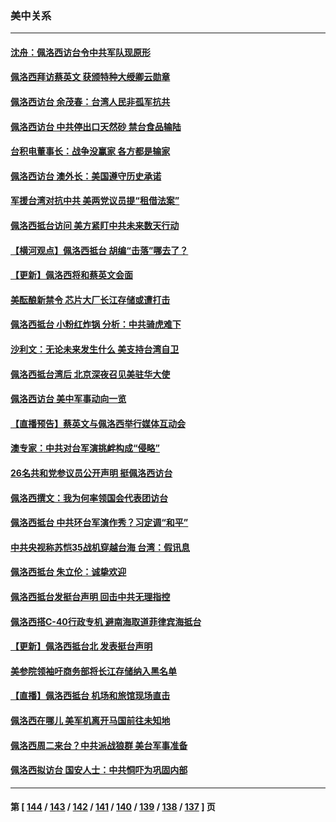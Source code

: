 ### 美中关系
---
#### [沈舟：佩洛西访台令中共军队现原形](../../pages/nf1412576/n13794341.md) 
#### [佩洛西拜访蔡英文 获颁特种大绶卿云勋章](../../pages/nf1412576/n13794356.md) 
#### [佩洛西访台 余茂春：台湾人民非孤军抗共](../../pages/nf1412576/n13794306.md) 
#### [佩洛西访台 中共停出口天然砂 禁台食品输陆](../../pages/nf1412576/n13794300.md) 
#### [台积电董事长：战争没赢家 各方都是输家](../../pages/nf1412576/n13794320.md) 
#### [佩洛西访台 澳外长：美国遵守历史承诺](../../pages/nf1412576/n13794275.md) 
#### [军援台湾对抗中共 美两党议员提“租借法案”](../../pages/nf1412576/n13794299.md) 
#### [佩洛西抵台访问 美方紧盯中共未来数天行动](../../pages/nf1412576/n13794244.md) 
#### [【横河观点】佩洛西抵台 胡编“击落”哪去了？](../../pages/nf1412576/n13794186.md) 
#### [【更新】佩洛西将和蔡英文会面](../../pages/nf1412576/n13794177.md) 
#### [美酝酿新禁令 芯片大厂长江存储或遭打击](../../pages/nf1412576/n13794051.md) 
#### [佩洛西抵台 小粉红炸锅 分析：中共骑虎难下](../../pages/nf1412576/n13794147.md) 
#### [沙利文：无论未来发生什么 美支持台湾自卫](../../pages/nf1412576/n13794164.md) 
#### [佩洛西抵台湾后 北京深夜召见美驻华大使](../../pages/nf1412576/n13794155.md) 
#### [佩洛西访台 美中军事动向一览](../../pages/nf1412576/n13794165.md) 
#### [【直播预告】蔡英文与佩洛西举行媒体互动会](../../pages/nf1412576/n13794125.md) 
#### [澳专家：中共对台军演挑衅构成“侵略”](../../pages/nf1412576/n13794132.md) 
#### [26名共和党参议员公开声明 挺佩洛西访台](../../pages/nf1412576/n13794116.md) 
#### [佩洛西撰文：我为何率领国会代表团访台](../../pages/nf1412576/n13794094.md) 
#### [佩洛西抵台 中共环台军演作秀？习定调“和平”](../../pages/nf1412576/n13793960.md) 
#### [中共央视称苏恺35战机穿越台海 台湾：假讯息](../../pages/nf1412576/n13794103.md) 
#### [佩洛西抵台 朱立伦：诚挚欢迎](../../pages/nf1412576/n13794087.md) 
#### [佩洛西抵台发挺台声明 回击中共无理指控](../../pages/nf1412576/n13794082.md) 
#### [佩洛西搭C-40行政专机 避南海取道菲律宾海抵台](../../pages/nf1412576/n13794075.md) 
#### [【更新】佩洛西抵台北 发表挺台声明](../../pages/nf1412576/n13794061.md) 
#### [美参院领袖吁商务部将长江存储纳入黑名单](../../pages/nf1412576/n13793994.md) 
#### [【直播】佩洛西抵台 机场和旅馆现场直击](../../pages/nf1412576/n13794023.md) 
#### [佩洛西在哪儿 美军机离开马国前往未知地](../../pages/nf1412576/n13794003.md) 
#### [佩洛西周二来台？中共派战狼群 美台军事准备](../../pages/nf1412576/n13793887.md) 
#### [佩洛西拟访台 国安人士：中共恫吓为巩固内部](../../pages/nf1412576/n13793750.md) 

---
#### 第 [ [144](./144.md) / [143](./143.md) / [142](./142.md) / [141](./141.md) / [140](./140.md) / [139](./139.md) / [138](./138.md) / [137](./137.md) ] 页
